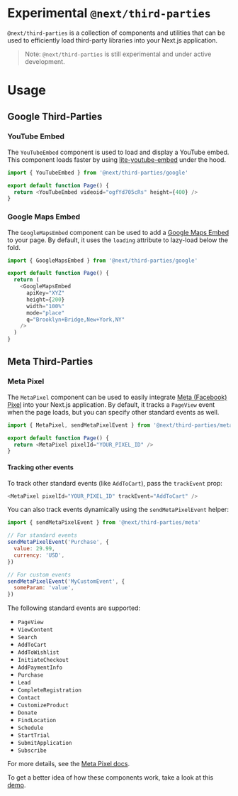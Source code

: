# Experimental `@next/third-parties`

`@next/third-parties` is a collection of components and utilities that can be used to efficiently load third-party libraries into your Next.js application.

> Note: `@next/third-parties` is still experimental and under active development.

# Usage

## Google Third-Parties

### YouTube Embed

The `YouTubeEmbed` component is used to load and display a YouTube embed. This component loads faster by using [lite-youtube-embed](https://github.com/paulirish/lite-youtube-embed) under the hood.

```js
import { YouTubeEmbed } from '@next/third-parties/google'

export default function Page() {
  return <YouTubeEmbed videoid="ogfYd705cRs" height={400} />
}
```

### Google Maps Embed

The `GoogleMapsEmbed` component can be used to add a [Google Maps Embed](https://developers.google.com/maps/documentation/embed/get-started) to your page. By default, it uses the `loading` attribute to lazy-load below the fold.

```js
import { GoogleMapsEmbed } from '@next/third-parties/google'

export default function Page() {
  return (
    <GoogleMapsEmbed
      apiKey="XYZ"
      height={200}
      width="100%"
      mode="place"
      q="Brooklyn+Bridge,New+York,NY"
    />
  )
}
```

## Meta Third-Parties

### Meta Pixel

The `MetaPixel` component can be used to easily integrate [Meta (Facebook) Pixel](https://developers.facebook.com/docs/meta-pixel/) into your Next.js application. By default, it tracks a `PageView` event when the page loads, but you can specify other standard events as well.

```js
import { MetaPixel, sendMetaPixelEvent } from '@next/third-parties/meta'

export default function Page() {
  return <MetaPixel pixelId="YOUR_PIXEL_ID" />
}
```

#### Tracking other events

To track other standard events (like `AddToCart`), pass the `trackEvent` prop:

```js
<MetaPixel pixelId="YOUR_PIXEL_ID" trackEvent="AddToCart" />
```

You can also track events dynamically using the `sendMetaPixelEvent` helper:

```js
import { sendMetaPixelEvent } from '@next/third-parties/meta'

// For standard events
sendMetaPixelEvent('Purchase', {
  value: 29.99,
  currency: 'USD',
})

// For custom events
sendMetaPixelEvent('MyCustomEvent', {
  someParam: 'value',
})
```

The following standard events are supported:

- `PageView`
- `ViewContent`
- `Search`
- `AddToCart`
- `AddToWishlist`
- `InitiateCheckout`
- `AddPaymentInfo`
- `Purchase`
- `Lead`
- `CompleteRegistration`
- `Contact`
- `CustomizeProduct`
- `Donate`
- `FindLocation`
- `Schedule`
- `StartTrial`
- `SubmitApplication`
- `Subscribe`

For more details, see the [Meta Pixel docs](https://developers.facebook.com/docs/meta-pixel/reference#standard-events).

To get a better idea of how these components work, take a look at this [demo](https://test-next-script-housseindjirdeh.vercel.app/). <!--- TODO: Replace with a better demo page -->
